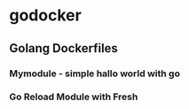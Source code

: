 # godocker
## Golang Dockerfiles 
### Mymodule - simple hallo world with go
### Go Reload Module with Fresh
